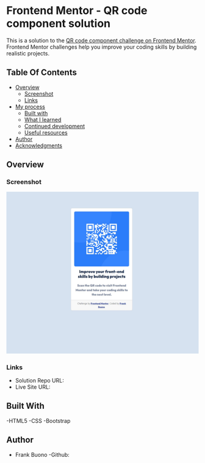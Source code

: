 # Frontend Mentor - QR code component solution

This is a solution to the [QR code component challenge on Frontend Mentor](https://www.frontendmentor.io/challenges/qr-code-component-iux_sIO_H). Frontend Mentor challenges help you improve your coding skills by building realistic projects.

## Table Of Contents
- [Overview](#overview)
  - [Screenshot](#screenshot)
  - [Links](#links)
- [My process](#my-process)
  - [Built with](#built-with)
  - [What I learned](#what-i-learned)
  - [Continued development](#continued-development)
  - [Useful resources](#useful-resources)
- [Author](#author)
- [Acknowledgments](#acknowledgments)

## Overview
### Screenshot
![](./images/screenshot.jpg)
### Links
- Solution Repo URL: [](https://github.com/fbuonojr/qr_code)
- Live Site URL: [](https://fbuonojr.github.io/qr_code/)

## Built With
-HTML5
-CSS
-Bootstrap

## Author
- Frank Buono
-Github: [](https://github.com/fbuonojr)
